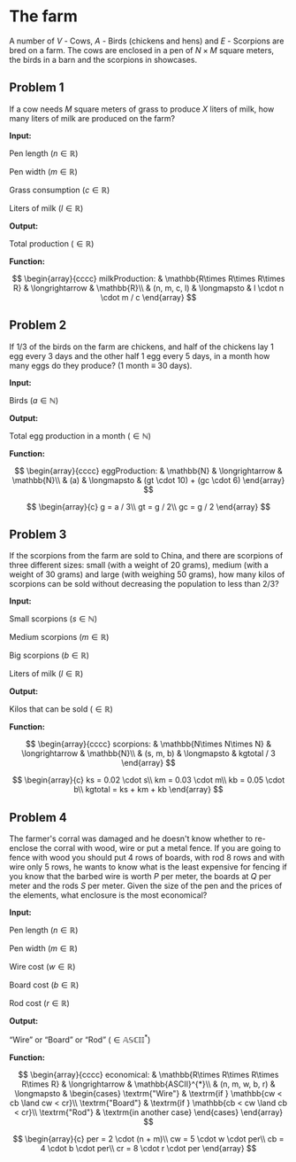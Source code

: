 # The farm

A number of $V$ - Cows, $A$ - Birds (chickens and hens) and $E$ - Scorpions are bred on a farm. The cows are enclosed in a pen of $N \times M$ square meters, the birds in a barn and the scorpions in showcases.

## Problem 1

If a cow needs $M$ square meters of grass to produce $X$ liters of milk, how many liters of milk are produced on the farm?

**Input:**

Pen length $(n \in\mathbb{R})$

Pen width $(m \in\mathbb{R})$

Grass consumption $(c \in\mathbb{R})$

Liters of milk $(l \in\mathbb{R})$

**Output:**

Total production $(\in\mathbb{R})$

**Function:**

$$
\begin{array}{cccc}
milkProduction: & \mathbb{R\times R\times R\times R} & \longrightarrow & \mathbb{R}\\
& (n, m, c, l) & \longmapsto & l \cdot n \cdot m / c
\end{array}
$$

## Problem 2

If 1/3 of the birds on the farm are chickens, and half of the chickens lay 1 egg every 3 days and the other half 1 egg every 5 days, in a month how many eggs do they produce? (1 month ≡ 30 days).

**Input:**

Birds $(a \in\mathbb{N})$

**Output:**

Total egg production in a month $(\in\mathbb{N})$

**Function:**

$$
\begin{array}{cccc}
eggProduction: & \mathbb{N} & \longrightarrow & \mathbb{N}\\
& (a) & \longmapsto & (gt \cdot 10) + (gc \cdot 6)
\end{array}
$$

$$
\begin{array}{c}
g = a / 3\\
gt = g / 2\\
gc = g / 2
\end{array}
$$

## Problem 3

If the scorpions from the farm are sold to China, and there are scorpions of three different sizes: small (with a weight of 20 grams), medium (with a weight of 30 grams) and large (with weighing 50 grams), how many kilos of scorpions can be sold without decreasing the population to less than 2/3?

**Input:**

Small scorpions $(s \in\mathbb{N})$

Medium scorpions $(m \in\mathbb{R})$

Big scorpions $(b \in\mathbb{R})$

Liters of milk $(l \in\mathbb{R})$

**Output:**

Kilos that can be sold $(\in\mathbb{R})$

**Function:**

$$
\begin{array}{cccc}
scorpions: & \mathbb{N\times N\times N} & \longrightarrow & \mathbb{N}\\
& (s, m, b) & \longmapsto & kgtotal / 3
\end{array}
$$

$$
\begin{array}{c}
ks = 0.02 \cdot s\\
km = 0.03 \cdot m\\
kb = 0.05 \cdot b\\
kgtotal = ks + km + kb
\end{array}
$$

## Problem 4

The farmer's corral was damaged and he doesn't know whether to re-enclose the corral with wood, wire or put a metal fence. If you are going to fence with wood you should put 4 rows of boards, with rod 8 rows and with wire only 5 rows, he wants to know what is the least expensive for fencing if you know that the barbed wire is worth $P$ per meter, the boards at $Q$ per meter and the rods $S$ per meter. Given the size of the pen and the prices of the elements, what enclosure is the most economical?

**Input:**

Pen length $(n \in\mathbb{R})$

Pen width $(m \in\mathbb{R})$

Wire cost $(w \in\mathbb{R})$

Board cost $(b \in\mathbb{R})$

Rod cost $(r \in\mathbb{R})$

**Output:**

“Wire” or “Board” or “Rod” $(\in\mathbb{ASCII}^{*})$

**Function:**

$$
\begin{array}{cccc}
economical: & \mathbb{R\times R\times R\times R\times R} & \longrightarrow & \mathbb{ASCII}^{*}\\
& (n, m, w, b, r) & \longmapsto & \begin{cases}
\textrm{"Wire"} & \textrm{if } \mathbb{cw < cb \land cw < cr}\\
\textrm{"Board"} & \textrm{if } \mathbb{cb < cw \land cb < cr}\\
\textrm{"Rod"} & \textrm{in another case}
\end{cases}
\end{array}
$$

$$
\begin{array}{c}
per = 2 \cdot (n + m)\\
cw = 5 \cdot w \cdot per\\
cb = 4 \cdot b \cdot per\\
cr = 8 \cdot r \cdot per
\end{array}
$$

